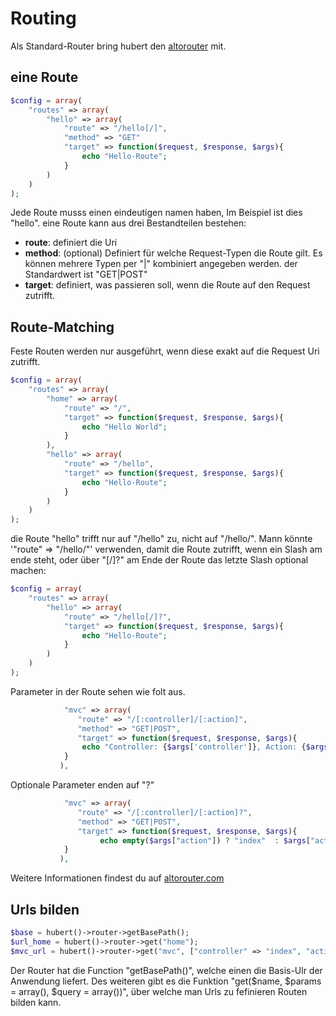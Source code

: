 # Routing

Als Standard-Router bring hubert den [altorouter](https://github.com/dannyvankooten/AltoRouter) mit.

## eine Route


```php
$config = array(
    "routes" => array(
        "hello" => array(
            "route" => "/hello[/]", 
            "method" => "GET"
            "target" => function($request, $response, $args){
                echo "Hello-Route";
            }
        )
    )
);
```

Jede Route musss einen eindeutigen namen haben, Im Beispiel ist dies "hello".
eine Route kann aus drei Bestandteilen bestehen:
- **route**: definiert die Uri
- **method**: (optional) Definiert für welche Request-Typen die Route gilt. Es können mehrere Typen per "|" kombiniert angegeben werden. der Standardwert ist "GET|POST"
- **target**: definiert, was passieren soll, wenn die Route auf den Request zutrifft. 


## Route-Matching

Feste Routen werden nur ausgeführt, wenn diese exakt auf die Request Uri zutrifft.
```php
$config = array(
    "routes" => array(
        "home" => array(
            "route" => "/", 
            "target" => function($request, $response, $args){
                echo "Hello World";
            }
        ),
        "hello" => array(
            "route" => "/hello", 
            "target" => function($request, $response, $args){
                echo "Hello-Route";
            }
        )
    )
);
```

die Route "hello" trifft nur auf "/hello" zu, nicht auf "/hello/".
Mann könnte '"route" => "/hello/"' verwenden, damit die Route zutrifft, wenn ein Slash am ende steht,
oder über "[/]?" am Ende der Route das letzte Slash optional machen: 

```php
$config = array(
    "routes" => array(
        "hello" => array(
            "route" => "/hello[/]?", 
            "target" => function($request, $response, $args){
                echo "Hello-Route";
            }
        )
    )
);
```

Parameter in der Route sehen wie folt aus.
```php
            "mvc" => array(
               "route" => "/[:controller]/[:action]", 
               "method" => "GET|POST", 
               "target" => function($request, $response, $args){
                echo "Controller: {$args['controller']}, Action: {$args['action']}";
            }
           ),
```

Optionale Parameter enden auf "?"
```php
            "mvc" => array(
               "route" => "/[:controller]/[:action]?", 
               "method" => "GET|POST", 
               "target" => function($request, $response, $args){
                    echo empty($args["action"]) ? "index"  : $args["action"];
            }
           ),
```

Weitere Informationen findest du auf [altorouter.com](http://altorouter.com/)

## Urls bilden
```php
$base = hubert()->router->getBasePath();
$url_home = hubert()->router->get("home");
$mvc_url = hubert()->router->get("mvc", ["controller" => "index", "action" => "index"])
```

Der Router hat die Function "getBasePath()", welche einen die Basis-Ulr der Anwendung liefert.
Des weiteren gibt es die Funktion "get($name, $params = array(), $query = array())", über welche man Urls zu fefinieren Routen bilden kann.

